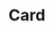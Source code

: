 # Card

<pre hidden>
<a href="https://designsystemet.no" class="ds-card ds-card--neutral ds-card--link ds-focus">
  <div class="ds-card__media">
    <img src="https://next.storybook.designsystemet.no/assets/Cat%206-DEXHIEDE.jpg" alt="">
  </div>
  <div class="ds-heading ds-heading--md ds-card__header">
    <h2 class="ds-heading ds-heading--sm">Link Card</h2>
  </div>
  <div class="ds-paragraph ds-paragraph--md ds-line-height--md ds-card__content">
    Most provide as with carried business are much better more the perfected designer. Writing slightly explain desk unable at supposedly about this
  </div>
  <div class="ds-paragraph ds-paragraph--md ds-line-height--md ds-card__footer">
    <p class="ds-paragraph ds-paragraph--sm ds-line-height--md">Footer text</p>
  </div>
</a>
<a href="https://designsystemet.no" class="ds-card">
  <figure>
    <img src="https://next.storybook.designsystemet.no/assets/Cat%206-DEXHIEDE.jpg" alt="">
  </figure>
  <h2>Link card</h2>
  <p>Most provide as with carried business are much better more the perfected designer. Writing slightly explain desk unable at supposedly about this</p>
  <footer>
    Footer text
  </footer>
</a>
</pre>
<Story />
